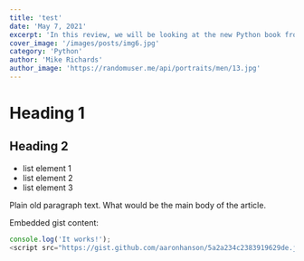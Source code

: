 ```yaml
---
title: 'test'
date: 'May 7, 2021'
excerpt: 'In this review, we will be looking at the new Python book from Oriley'
cover_image: '/images/posts/img6.jpg'
category: 'Python'
author: 'Mike Richards'
author_image: 'https://randomuser.me/api/portraits/men/13.jpg'
---
```


# Heading 1

## Heading 2

- list element 1
- list element 2
- list element 3

Plain old paragraph text. What would be the main body of the article.

Embedded gist content:

```js
console.log('It works!');
<script src="https://gist.github.com/aaronhanson/5a2a234c2383919629de.js"></script>;
```
